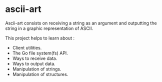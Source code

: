 # ascii-art

Ascii-art consists on receiving a string as an argument and outputting the string in a graphic representation of ASCII.

This project helps to learn about :

- Client utilities.
- The Go file system(fs) API.
- Ways to receive data.
- Ways to output data.
- Manipulation of strings.
- Manipulation of structures.
